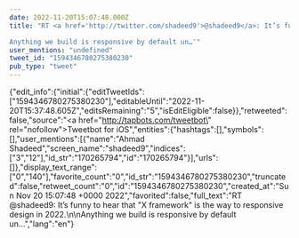 ```yaml
---
date: 2022-11-20T15:07:48.000Z
title: "RT <a href='http://twitter.com/shadeed9'>@shadeed9</a>: It’s funny to hear that X framework is the way to responsive design in 2022.

Anything we build is responsive by default un…″"
user_mentions: "undefined"
tweet_id: "1594346780275380230"
pub_type: "tweet"
---
```

{"edit_info":{"initial":{"editTweetIds":["1594346780275380230"],"editableUntil":"2022-11-20T15:37:48.605Z","editsRemaining":"5","isEditEligible":false}},"retweeted":false,"source":"<a href=\"http://tapbots.com/tweetbot\" rel=\"nofollow\">Tweetbot for iΟS</a>","entities":{"hashtags":[],"symbols":[],"user_mentions":[{"name":"Ahmad Shadeed","screen_name":"shadeed9","indices":["3","12"],"id_str":"170265794","id":"170265794"}],"urls":[]},"display_text_range":["0","140"],"favorite_count":"0","id_str":"1594346780275380230","truncated":false,"retweet_count":"0","id":"1594346780275380230","created_at":"Sun Nov 20 15:07:48 +0000 2022","favorited":false,"full_text":"RT @shadeed9: It’s funny to hear that \"X framework\" is the way to responsive design in 2022.\n\nAnything we build is responsive by default un…","lang":"en"}

